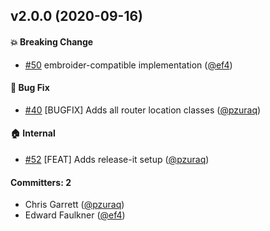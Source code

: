 ## v2.0.0 (2020-09-16)

#### :boom: Breaking Change
* [#50](https://github.com/emberjs/ember-classic-decorator/pull/50) embroider-compatible implementation ([@ef4](https://github.com/ef4))

#### :bug: Bug Fix
* [#40](https://github.com/emberjs/ember-classic-decorator/pull/40) [BUGFIX] Adds all router location classes ([@pzuraq](https://github.com/pzuraq))

#### :house: Internal
* [#52](https://github.com/emberjs/ember-classic-decorator/pull/52) [FEAT] Adds release-it setup ([@pzuraq](https://github.com/pzuraq))

#### Committers: 2
- Chris Garrett ([@pzuraq](https://github.com/pzuraq))
- Edward Faulkner ([@ef4](https://github.com/ef4))


